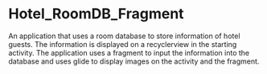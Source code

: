 # Hotel_RoomDB_Fragment
An application that uses a room database to store information of hotel guests.
The information is displayed on a recyclerview in the starting activity.
The application uses a fragment to input the information into the database and
uses glide to display images on the activity and the fragment.
